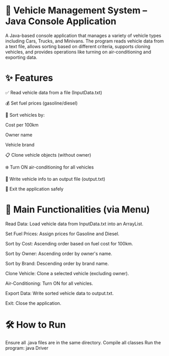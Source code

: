 # 🚗 Vehicle Management System – Java Console Application
A Java-based console application that manages a variety of vehicle types including Cars, Trucks, and Minivans. The program reads vehicle data from a text file, allows sorting based on different criteria, supports cloning vehicles, and provides operations like turning on air-conditioning and exporting data.

# ✨ Features
✅ Read vehicle data from a file (InputData.txt)

💰 Set fuel prices (gasoline/diesel)

🔁 Sort vehicles by:

Cost per 100km

Owner name

Vehicle brand

📋 Clone vehicle objects (without owner)

❄️ Turn ON air-conditioning for all vehicles

📝 Write vehicle info to an output file (output.txt)

🚪 Exit the application safely

# 🧠 Main Functionalities (via Menu)
Read Data: Load vehicle data from InputData.txt into an ArrayList.

Set Fuel Prices: Assign prices for Gasoline and Diesel.

Sort by Cost: Ascending order based on fuel cost for 100km.

Sort by Owner: Ascending order by owner's name.

Sort by Brand: Descending order by brand name.

Clone Vehicle: Clone a selected vehicle (excluding owner).

Air-Conditioning: Turn ON for all vehicles.

Export Data: Write sorted vehicle data to output.txt.

Exit: Close the application.

# 🛠 How to Run
Ensure all .java files are in the same directory.
Compile all classes
Run the program:
java Driver
